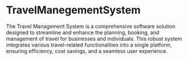 # TravelManegementSystem
The Travel Management System is a comprehensive software solution designed to streamline and enhance the planning, booking, and management of travel for businesses and individuals. This robust system integrates various travel-related functionalities into a single platform, ensuring efficiency, cost savings, and a seamless user experience.
